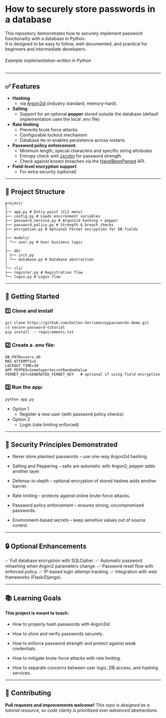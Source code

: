 # How to securely store passwords in a database
This repository demonstrates how to securely implement password functionality with a database in Python.  
It is designed to be easy to follow, well-documented, and practical for beginners and intermediate developers.
###### *Example implementation written in Python*
---
## ✅ Features

- **Hashing**
    - via [Argon2id](https://argon2.online/) (industry standard, memory-hard).
- **Salting**
    - Support for an optional **pepper** stored outside the database (default implementation uses the local .env file)
- **Rate limiting**
    - Prevents brute force attacks
    - Configurable lockout mechanism
    - Database tie-in enables persistence across restarts
- **Password policy enforcement**:
  - Minimum length, special characters and specific string attributes
  - Entropy check with [zxcvbn](https://github.com/dwolfhub/zxcvbn-python) for password strength.
  - Check against known breaches via the [HaveIBeenPwned](https://haveibeenpwned.com/) API.
- **Field-level encryption support**
    - For extra security (optional)


---

## 📂 Project Structure
```plaintext
project/
│
├── app.py # Entry point (CLI menu)
├── config.py # Loads environment variables
├── password_service.py # Argon2id hashing + pepper
├── password_policy.py # Strength & breach checks
├── encryption.py # Optional Fernet encryption for DB fields
│
├── models/
│ └── user.py # User business logic
│
├── db/
│ ├── init.py
│ └── database.py # Database abstraction
│
└── cli/
├── register.py # Registration flow
└── login.py # Login flow
```
---
## 🚀 Getting Started
### 1️⃣ Clone and install
```bash
git clone https://github.com/dalton-herriman/pypasswords-demo.git
cd secure-password-tutorial
pip install -r requirements.txt
```

### 2️⃣ Create a .env file:
```env
DB_PATH=users.db
MAX_ATTEMPTS=5
LOCKOUT_TIME=30
APP_PEPPER=SomeSuperSecretRandomValue
FERNET_KEY=GENERATED_FERNET_KEY   # optional if using field encryption
```

### 3️⃣ Run the app:
```bash
python app.py
```
- Option 1
    - Register a new user (with password policy checks)
- Option 2
  - Login (rate limiting enforced)

---
## 📌 Security Principles Demonstrated
- Never store plaintext passwords – use one-way Argon2id hashing.

- Salting and Peppering – salts are automatic with Argon2; pepper adds another layer.

- Defense-in-depth – optional encryption of stored hashes adds another barrier.

- Rate limiting – protects against online brute-force attacks.

- Password policy enforcement – ensures strong, uncompromised passwords.

- Environment-based secrets – keep sensitive values out of source control.
---

## 🔒 Optional Enhancements
✅ Full database encryption with SQLCipher.
✅ Automatic password rehashing when Argon2 parameters change.
✅ Password reset flow with enforced policy.
✅ IP-based login attempt tracking.
✅ Integration with web frameworks (Flask/Django).

---
## 📚 Learning Goals
#### This project is meant to teach:

- How to properly hash passwords with Argon2id.

- How to store and verify passwords securely.

- How to enforce password strength and protect against weak credentials.

- How to mitigate brute-force attacks with rate limiting.

- How to separate concerns between user logic, DB access, and hashing services.

---
## 🤝 Contributing
**Pull requests and improvements welcome!**
*This repo is designed as a tutorial resource, so code clarity is prioritized over advanced abstractions.*